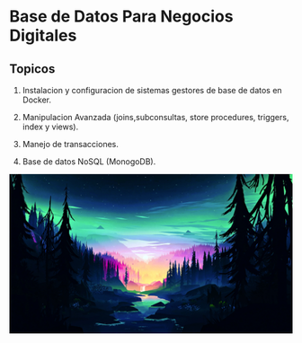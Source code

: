 # Base de Datos Para Negocios Digitales

## Topicos 

1. Instalacion y configuracion de sistemas gestores de base de datos en Docker.

1. Manipulacion Avanzada (joins,subconsultas, store procedures, triggers, index y views).

1. Manejo de transacciones.

1. Base de datos NoSQL (MonogoDB).

![Base de Datos](./Images/Imagen1.jpg)


